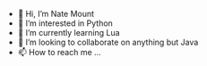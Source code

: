 - 👋 Hi, I’m Nate Mount
- 👀 I’m interested in Python
- 🌱 I’m currently learning Lua
- 💞️ I’m looking to collaborate on anything but Java
- 📫 How to reach me ...

<!---
ngm5540/ngm5540 is a ✨ special ✨ repository because its `README.md` (this file) appears on your GitHub profile.
You can click the Preview link to take a look at your changes.
--->
